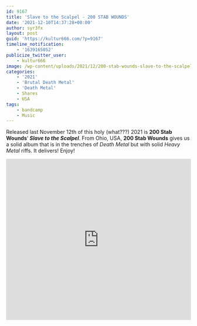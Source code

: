 ```yaml
---
id: 9167
title: 'Slave to the Scalpel - 200 STAB WOUNDS'
date: '2021-12-10T14:37:28+00:00'
author: syr3fx
layout: post
guid: 'https://kultur666.com/?p=9167'
timeline_notification:
    - '1639165052'
publicize_twitter_user:
    - kultur666
image: /wp-content/uploads/2021/12/200-stab-wounds-slave-to-the-scalpel.jpg
categories:
    - '2021'
    - 'Brutal Death Metal'
    - 'Death Metal'
    - Shares
    - USA
tags:
    - bandcamp
    - Music
---
```


Released last November 12th of this holy (what???) 2021 is **200 Stab Wounds**‘ ***Slave to the Scalpel***. From Ohio, USA, **200 Stab Wounds** gives us a solid album that is in the trenches of *Death Metal* but with solid *Heavy Metal* riffs. It delivers! Enjoy!

<iframe style="border: 0; width: 100%; height: 439px;" src="https://bandcamp.com/EmbeddedPlayer/album=581646679/size=large/bgcol=333333/linkcol=e99708/tracklist=false/transparent=true/" seamless></iframe>